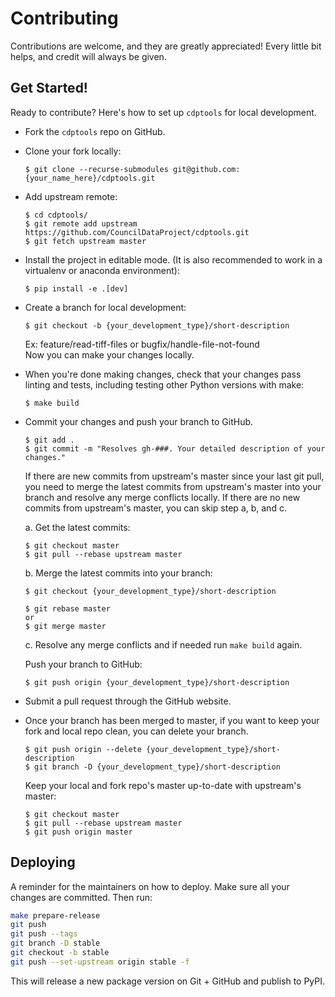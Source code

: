 # Contributing

Contributions are welcome, and they are greatly appreciated! Every little bit
helps, and credit will always be given.

## Get Started!
Ready to contribute? Here's how to set up `cdptools` for local development.

* Fork the `cdptools` repo on GitHub.

* Clone your fork locally:
    ```
    $ git clone --recurse-submodules git@github.com:{your_name_here}/cdptools.git
    ```

* Add upstream remote:
    ```
    $ cd cdptools/
    $ git remote add upstream https://github.com/CouncilDataProject/cdptools.git
    $ git fetch upstream master
    ```

* Install the project in editable mode. (It is also recommended to work in a virtualenv
or anaconda environment):
    ```
    $ pip install -e .[dev]
    ```

* Create a branch for local development:
    ```
    $ git checkout -b {your_development_type}/short-description
    ```
    Ex: feature/read-tiff-files or bugfix/handle-file-not-found<br>
    Now you can make your changes locally.<br>

* When you're done making changes, check that your changes pass linting and tests,
including testing other Python versions with make:
    ```
    $ make build
    ```

* Commit your changes and push your branch to GitHub.
    ```
    $ git add .
    $ git commit -m "Resolves gh-###. Your detailed description of your changes."
    ```
    If there are new commits from upstream's master since your last git pull, you need
    to merge the latest commits from upstream's master into your branch and resolve any
    merge conflicts locally. If there are no new commits from upstream's master, you
    can skip step a, b, and c.

    a. Get the latest commits:
    ```
    $ git checkout master
    $ git pull --rebase upstream master
    ```

    b. Merge the latest commits into your branch:
    ```
    $ git checkout {your_development_type}/short-description

    $ git rebase master
    or
    $ git merge master
    ```

    c. Resolve any merge conflicts and if needed run `make build` again.

    Push your branch to GitHub:
    ```
    $ git push origin {your_development_type}/short-description
    ```


* Submit a pull request through the GitHub website.

* Once your branch has been merged to master, if you want to keep your fork and local
repo clean, you can delete your branch.
    ```
    $ git push origin --delete {your_development_type}/short-description
    $ git branch -D {your_development_type}/short-description
    ```

    Keep your local and fork repo's master up-to-date with upstream's master:
    ```
    $ git checkout master
    $ git pull --rebase upstream master
    $ git push origin master
    ```

## Deploying

A reminder for the maintainers on how to deploy.
Make sure all your changes are committed.
Then run:

```bash
make prepare-release
git push
git push --tags
git branch -D stable
git checkout -b stable
git push --set-upstream origin stable -f
```

This will release a new package version on Git + GitHub and publish to PyPI.
